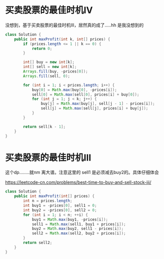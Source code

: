 # 买卖股票的最佳时机Ⅳ
没想到，基于买卖股票的最佳时机Ⅲ，居然真的成了.....hh 是我没想到的
```java
class Solution {
    public int maxProfit(int k, int[] prices) {
        if (prices.length <= 1 || k == 0) {
            return 0;
        }

        int[] buy = new int[k];
        int[] sell = new int[k];
        Arrays.fill(buy, -prices[0]);
        Arrays.fill(sell, 0);

        for (int i = 1; i < prices.length; i++) {
            buy[0] = Math.max(buy[0], -prices[i]);
            sell[0] = Math.max(sell[0], prices[i] + buy[0]);
            for (int j = 1; j < k; j++) {
                buy[j] = Math.max(buy[j], sell[j - 1] - prices[i]);
                sell[j] = Math.max(sell[j], prices[i] + buy[j]);
            }
        }

        return sell[k - 1];
    }
}
```
# 买卖股票的最佳时机Ⅲ
这个dp........就nm 离大谱。注意这里的 sell1 是必须减去buy2的。具体仔细体会

https://leetcode-cn.com/problems/best-time-to-buy-and-sell-stock-iii/
```java
class Solution {
    public int maxProfit(int[] prices) {
        int n = prices.length;
        int buy1 = -prices[0], sell1 = 0;
        int buy2 = -prices[0], sell2 = 0;
        for (int i = 1; i < n; ++i) {
            buy1 = Math.max(buy1, -prices[i]);
            sell1 = Math.max(sell1, buy1 + prices[i]);
            buy2 = Math.max(buy2, sell1 - prices[i]);
            sell2 = Math.max(sell2, buy2 + prices[i]);
        }
        return sell2;
    }
}
```
